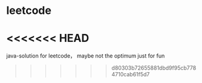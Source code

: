 # leetcode
<<<<<<< HEAD
=======
java-solution for leetcode， maybe not the optimum
just for fun
>>>>>>> d80303b72655881dbd9f95cb7784710cab61f5d7
